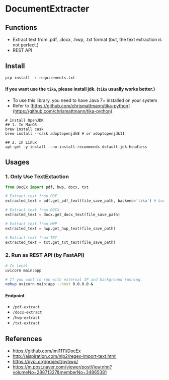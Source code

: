 # DocumentExtracter

## Functions
- Extract text from .pdf, .docx, .hwp, .txt format (but, the text extraction is not perfect.)
- REST API

## Install
```bash
pip install -r requirements.txt
```
#### If you want use the <code>tika</code>, please install jdk. (<code>tika</code> usually works better.)
- To use this library, you need to have Java 7+ installed on your system
- Refer to [https://github.com/chrismattmann/tika-python](https://github.com/chrismattmann/tika-python)
```
# Install OpenJDK
## 1. In MacOS
brew install cask
brew install --cask adoptopenjdk8 # or adoptopenjdk11

## 2. In Linux
apt-get -y install --no-install-recommends default-jdk-headless
```

## Usages
### 1. Only Use TextExtaction
```python
from DocEx import pdf, hwp, docx, txt

# Extract text from PDF
extracted_text = pdf.get_pdf_text(file_save_path, backend='tika') # backend options: ['tika', 'pdfminer']

# Extract text from DOCX
extracted_text = docx.get_docx_text(file_save_path)

# Extract text from HWP
extracted_text = hwp.get_hwp_text(file_save_path)

# Extract text from TXT
extracted_text = txt.get_txt_text(file_save_path)
```

### 2. Run as REST API (by FastAPI)
```bash
# In local
uvicorn main:app

# If you want to run with external IP and background running.
nohup uvicorn main:app --host 0.0.0.0 &
```
#### Endpoint
- <code>/pdf-extract</code>
- <code>/docx-extract</code>
- <code>/hwp-extract</code>
- <code>/txt-extract</code>


## References
- https://github.com/iml1111/DocEx
- http://aispiration.com/nlp2/regex-import-text.html
- https://pypi.org/project/pyhwp/
- https://m.post.naver.com/viewer/postView.nhn?volumeNo=28871327&memberNo=34865381
